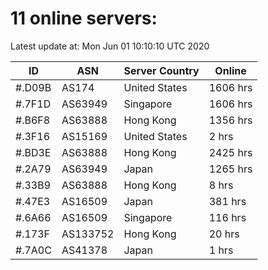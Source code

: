 # 11 online servers:

Latest update at: Mon Jun 01 10:10:10 UTC 2020

| ID | ASN | Server Country | Online |
| -- | --- | -------------- | ------ |
| #.D09B | AS174 | United States | 1606 hrs |
| #.7F1D | AS63949 | Singapore | 1606 hrs |
| #.B6F8 | AS63888 | Hong Kong | 1356 hrs |
| #.3F16 | AS15169 | United States | 2 hrs |
| #.BD3E | AS63888 | Hong Kong | 2425 hrs |
| #.2A79 | AS63949 | Japan | 1265 hrs |
| #.33B9 | AS63888 | Hong Kong | 8 hrs |
| #.47E3 | AS16509 | Japan | 381 hrs |
| #.6A66 | AS16509 | Singapore | 116 hrs |
| #.173F | AS133752 | Hong Kong | 20 hrs |
| #.7A0C | AS41378 | Japan | 1 hrs |

